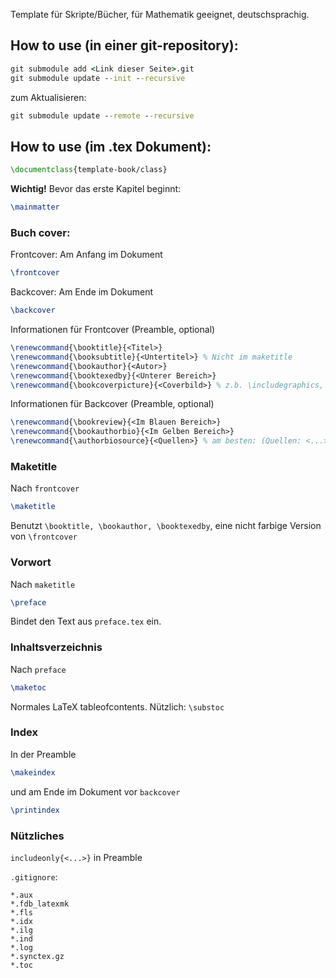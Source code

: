 Template für Skripte/Bücher, für Mathematik geeignet, deutschsprachig.

## How to use (in einer git-repository):
```bat
git submodule add <Link dieser Seite>.git
git submodule update --init --recursive
```
zum Aktualisieren:
```bat
git submodule update --remote --recursive
```

## How to use (im .tex Dokument):
```tex
\documentclass{template-book/class}
```

**Wichtig!** Bevor das erste Kapitel beginnt:
```tex
\mainmatter
```

### Buch cover:
Frontcover: Am Anfang im Dokument
```tex
\frontcover
```
Backcover: Am Ende im Dokument
```tex
\backcover
```
Informationen für Frontcover (Preamble, optional)
```tex
\renewcommand{\booktitle}{<Titel>}
\renewcommand{\booksubtitle}{<Untertitel>} % Nicht im maketitle
\renewcommand{\bookauthor}{<Autor>}
\renewcommand{\booktexedby}{<Unterer Bereich>}
\renewcommand{\bookcoverpicture}{<Coverbild>} % z.b. \includegraphics, Auch nicht im maketitle
```
Informationen für Backcover (Preamble, optional)
```tex
\renewcommand{\bookreview}{<Im Blauen Bereich>}
\renewcommand{\bookauthorbio}{<Im Gelben Bereich>}
\renewcommand{\authorbiosource}{<Quellen>} % am besten: (Quellen: <...>)
```

### Maketitle
Nach `frontcover`
```tex
\maketitle
```
Benutzt `\booktitle, \bookauthor, \booktexedby`, eine nicht farbige Version von `\frontcover`

### Vorwort
Nach `maketitle`
```tex
\preface
```
Bindet den Text aus `preface.tex` ein.

### Inhaltsverzeichnis
Nach `preface`
```tex
\maketoc
```
Normales LaTeX tableofcontents. Nützlich: `\substoc`

### Index
In der Preamble
```tex
\makeindex
```
und am Ende im Dokument vor `backcover`
```tex
\printindex
```

### Nützliches
`includeonly{<...>}` in Preamble

`.gitignore`:
```gitignore
*.aux
*.fdb_latexmk
*.fls
*.idx
*.ilg
*.ind
*.log
*.synctex.gz
*.toc
```